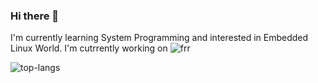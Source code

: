 ### Hi there 👋

<!--
**alirezaarzehgar/alirezaarzehgar** is a ✨ _special_ ✨ repository because its `README.md` (this file) appears on your GitHub profile.

Here are some ideas to get you started:

- 🔭 I’m currently working on ...
- 🌱 I’m currently learning ...
- 👯 I’m looking to collaborate on ...
- 🤔 I’m looking for help with ...
- 💬 Ask me about ...
- 📫 How to reach me: ...
- 😄 Pronouns: ...
- ⚡ Fun fact: ...
-->

I'm currently learning System Programming and interested in Embedded Linux World.
I'm cutrrently working on ![frr](https://github.com/FRRouting/frr)

![top-langs](https://github-readme-stats.vercel.app/api/top-langs?username=alirezaarzehgar&show_icons=true&theme=radical)
